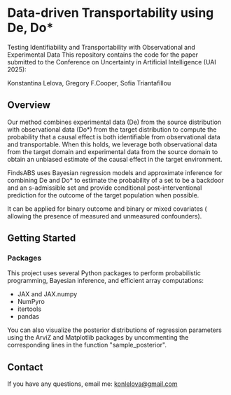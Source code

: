 #  Data-driven Transportability using De, Do*

Testing Identifiability and Transportability with Observational and Experimental Data
This repository contains the code for the paper submitted to the Conference on Uncertainty in Artificial Intelligence (UAI 2025):

Konstantina Lelova, Gregory F.Cooper, Sofia Triantafillou

## Overview
Our method combines experimental data (De) from the source distribution with observational data (Do*) from the target distribution to compute the probability that a causal effect is both identifiable from observational data and transportable. When this holds,
we leverage both observational data from the target domain and experimental data from the source domain to obtain an unbiased estimate of the causal effect in the target environment. 

FindsABS uses Bayesian regression models and approximate inference for combining De and Do* to estimate the probability of a set to be a backdoor and an s-admissible set and provide conditional post-interventional prediction for the outcome 
of the target population when possible. 

It can be applied for binary outcome and binary or mixed covariates ( allowing the presence of measured and unmeasured confounders).

## Getting Started
### Packages
This project uses several Python packages to perform probabilistic programming, Bayesian inference, and efficient array computations:

* JAX and JAX.numpy
* NumPyro
* itertools
* pandas

You can also visualize the posterior distributions of regression parameters using the ArviZ and Matplotlib packages by uncommenting the corresponding lines in the function "sample_posterior".
  
## Contact
If you have any questions, email me:  [konlelova@gmail.com](mailto:konlelova@gmail.com) 
